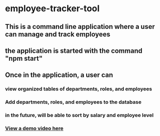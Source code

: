 # employee-tracker-tool

## This is a command line application where a user can manage and track employees
## the application is started with the command "npm start"

## Once in the application, a user can 
### view organized tables of departments, roles, and employees
### Add departments, roles, and employees to the database
### in the future, will be able to sort by salary and employee level

### [View a demo video here](assets/employee-tracker-demo.mp4)
